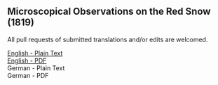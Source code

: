 ## Microscopical Observations on the Red Snow (1819)

All pull requests of submitted translations and/or edits are welcomed.

[English - Plain Text](full-text-english.md)  
[English - PDF](https://cdn.solaranamnesis.com/FrancisBauer/Fancis_Bauer_Red_Snow_english_PDFlaTex.pdf)  
German - Plain Text  
German - PDF  
